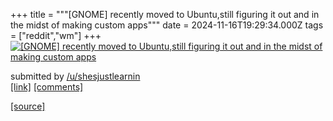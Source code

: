 +++
title = """[GNOME] recently moved to Ubuntu,still figuring it out and in the midst of making custom apps"""
date = 2024-11-16T19:29:34.000Z
tags = ["reddit","wm"]
+++
[![[GNOME] recently moved to Ubuntu,still figuring it out and in the midst of making custom apps ](https://preview.redd.it/qeps0ucveb1e1.png?width=640&crop=smart&auto=webp&s=c626d0e7639ee5b5c98b7bca3ca784b63f0bb021 "[GNOME] recently moved to Ubuntu,still figuring it out and in the midst of making custom apps ")](https://www.reddit.com/r/unixporn/comments/1gsuy10/gnome_recently_moved_to_ubuntustill_figuring_it/)

submitted by [/u/shesjustlearnin](https://www.reddit.com/user/shesjustlearnin)  
[\[link\]](https://i.redd.it/qeps0ucveb1e1.png) [\[comments\]](https://www.reddit.com/r/unixporn/comments/1gsuy10/gnome_recently_moved_to_ubuntustill_figuring_it/)

[[source]](https://www.reddit.com/r/unixporn/comments/1gsuy10/gnome_recently_moved_to_ubuntustill_figuring_it/)
